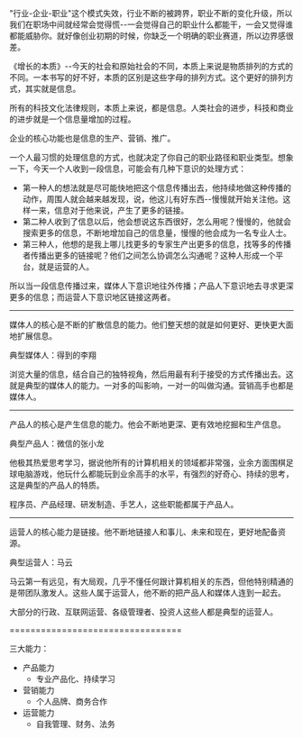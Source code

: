 
"行业-企业-职业"这个模式失效，行业不断的被跨界，职业不断的变化升级，所以我们在职场中间就经常会觉得慌--一会觉得自己的职业什么都能干，一会又觉得谁都能威胁你。就好像创业初期的时候，你缺乏一个明确的职业赛道，所以边界感很差。

《增长的本质》--今天的社会和原始社会的不同，本质上来说是物质排列的方式的不同。一本书写的好不好，本质的区别是这些字母的排列方式。这个更好的排列方式，其实就是信息。

所有的科技文化法律规则，本质上来说，都是信息。人类社会的进步，科技和商业的进步就是一个信息量增加的过程。

企业的核心功能也是信息的生产、营销、推广。

一个人最习惯的处理信息的方式，也就决定了你自己的职业路径和职业类型。想象一下，今天一个人收到一段信息，可能会有几种下意识的处理方式：
- 第一种人的想法就是尽可能快地把这个信息传播出去，他持续地做这种传播的动作，周围人就会越来越发现，说，他这儿有好东西--慢慢就开始关注他。这样一来，信息对于他来说，产生了更多的链接。
- 第二种人收到了信息以后，他会想说这东西很好，怎么用呢？慢慢的，他就会搜索更多的信息，不断地增加自己的信息量，慢慢的他会成为一名专业人士。
- 第三种人，他想的是我上哪儿找更多的专家生产出更多的信息，找等多的传播者传播出更多的链接呢？他们之间怎么协调怎么沟通呢？这种人形成一个平台，就是运营的人。

所以当一段信息传播过来，媒体人下意识地往外传播；产品人下意识地去寻求更深更多的信息；而运营人下意识地区链接这两者。

------

媒体人的核心是不断的扩散信息的能力。他们整天想的就是如何更好、更快更大面地扩展信息。

典型媒体人：得到的李翔

浏览大量的信息，结合自己的独特视角，然后用最有利于接受的方式传播出去。这就是典型的媒体人的能力。一对多的叫影响，一对一的叫做沟通。营销高手也都是媒体人。

------

产品人的核心是产生信息的能力。他会不断地更深、更有效地挖掘和生产信息。

典型产品人：微信的张小龙

他极其热爱思考学习，据说他所有的计算机相关的领域都非常强，业余方面围棋足球电脑游戏，他玩什么都能玩到业余高手的水平，有强烈的好奇心、持续的思考，这是典型的产品人的特质。

程序员、产品经理、研发制造、手艺人，这些职能都属于产品人。

------

运营人的核心能力是链接。他不断地链接人和事儿、未来和现在，更好地配备资源。

典型运营人：马云

马云第一有远见，有大局观，几乎不懂任何跟计算机相关的东西，但他特别精通的是带团队激发人。这些人属于运营人，他不断的把产品人和媒体人连到一起去。

大部分的行政、互联网运营、各级管理者、投资人这些人都是典型的运营人。


=================================

三大能力：
- 产品能力
    - 专业产品化、持续学习
- 营销能力
    - 个人品牌、商务合作
- 运营能力
    - 自我管理、财务、法务